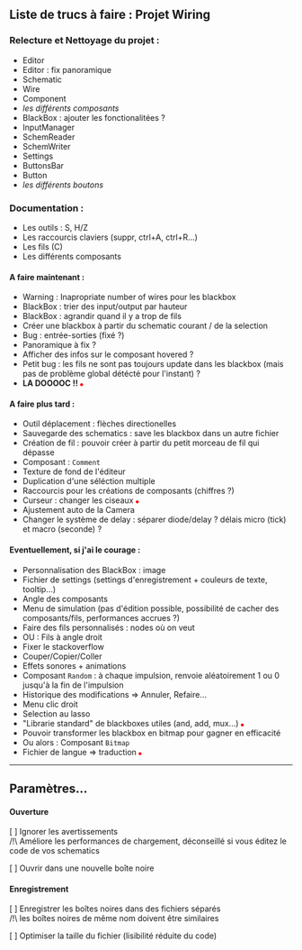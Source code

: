 ## Liste de trucs à faire : Projet Wiring


### Relecture et Nettoyage du projet :
* Editor
* Editor : fix panoramique
* Schematic
* Wire
* Component
* *les différents composants*
* BlackBox : ajouter les fonctionalitées ?
* InputManager
* SchemReader
* SchemWriter
* Settings
* ButtonsBar
* Button
* *les différents boutons*

### Documentation :
* Les outils : S, H/Z
* Les raccourcis claviers (suppr, ctrl+A, ctrl+R...)
* Les fils (C)
* Les différents composants

#### A faire maintenant :
* Warning : Inapropriate number of wires pour les blackbox
* BlackBox : trier des input/output par hauteur
* BlackBox : agrandir quand il y a trop de fils
* Créer une blackbox à partir du schematic courant / de la selection
* Bug : entrée-sorties (fixé ?)
* Panoramique à fix ?
* Afficher des infos sur le composant hovered ?
* Petit bug : les fils ne sont pas toujours update dans les blackbox (mais pas de problème global détécté pour l'instant) ?
* **LA DOOOOC !!** ![Red](Wiring/Content/WireNodeOn.png)

#### A faire plus tard :
* Outil déplacement : flèches directionelles
* Sauvegarde des schematics : save les blackbox dans un autre fichier
* Création de fil : pouvoir créer à partir du petit morceau de fil qui dépasse
* Composant : `Comment`
* Texture de fond de l'éditeur
* Duplication d'une séléction multiple
* Raccourcis pour les créations de composants (chiffres ?)
* Curseur : changer les ciseaux ![Red](Wiring/Content/WireNodeOn.png)
* Ajustement auto de la Camera
* Changer le système de delay : séparer diode/delay ? délais micro (tick) et macro (seconde) ?

#### Eventuellement, si j'ai le courage :
* Personnalisation des BlackBox : image
* Fichier de settings (settings d'enregistrement + couleurs de texte, tooltip...)
* Angle des composants
* Menu de simulation (pas d'édition possible, possibilité de cacher des composants/fils, performances accrues ?)
* Faire des fils personnalisés : nodes où on veut
* OU : Fils à angle droit
* Fixer le stackoverflow
* Couper/Copier/Coller
* Effets sonores + animations
* Composant `Random` : à chaque impulsion, renvoie  aléatoirement 1 ou 0 jusqu'à la fin de l'impulsion
* Historique des modifications => Annuler, Refaire...
* Menu clic droit
* Selection au lasso
* "Librarie standard" de blackboxes utiles (and, add, mux...) ![Red](Wiring/Content/WireNodeOn.png)
* Pouvoir transformer les blackbox en bitmap pour gagner en efficacité
* Ou alors : Composant `Bitmap`
* Fichier de langue => traduction ![Red](Wiring/Content/WireNodeOn.png)

---

## Paramètres...

#### Ouverture

[ ] Ignorer les avertissements<br/>
/!\ Améliore les performances de chargement, déconseillé si vous éditez le code de vos schematics

[ ] Ouvrir dans une nouvelle boîte noire

#### Enregistrement

[ ] Enregistrer les boîtes noires dans des fichiers séparés <br/>
/!\ les boîtes noires de même nom doivent être similaires

[ ] Optimiser la taille du fichier (lisibilité réduite du code)
